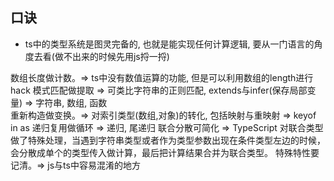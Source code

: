 ## 口诀

- ts中的类型系统是图灵完备的, 也就是能实现任何计算逻辑, 要从一门语言的角度去看(做不出来的时候先用js捋一捋)

数组长度做计数。=> ts中没有数值运算的功能, 但是可以利用数组的length进行hack
模式匹配做提取 => 可类比字符串的正则匹配, extends与infer(保存局部变量) => 字符串, 数组, 函数  
重新构造做变换。=> 对索引类型(数组,对象)的转化, 包括映射与重映射 => keyof in as
递归复用做循环 => 递归, 尾递归
联合分散可简化 => TypeScript 对联合类型做了特殊处理，当遇到字符串类型或者作为类型参数出现在条件类型左边的时候，会分散成单个的类型传入做计算，最后把计算结果合并为联合类型。
特殊特性要记清。=> js与ts中容易混淆的地方